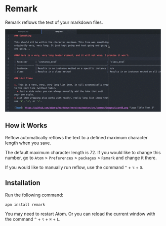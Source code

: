# Remark

Remark reflows the text of your markdown files.

![reflow example][reflow-test]

[reflow-test]: ./remark_test.gif

## How it Works

Reflow automatically reflows the text to a defined maximum character
length when you save.

The default maximum character length is 72. If you would like to change
this number, go to `Atom` > `Preferences` > `packages` > `Remark` and
change it there.  

If you would like to manually run reflow, use the command `^` + `⌥` +
`O`.

## Installation

Run the following command:

```
apm install remark
```

You may need to restart Atom. Or you can reload the current window with
the command `^` + `⌥` + `⌘` + `L`.
